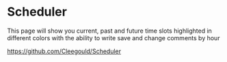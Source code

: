 # Scheduler
This page will show you current, past and future time slots highlighted in different colors with the ability to write save and change comments by hour

https://github.com/Cleegould/Scheduler
